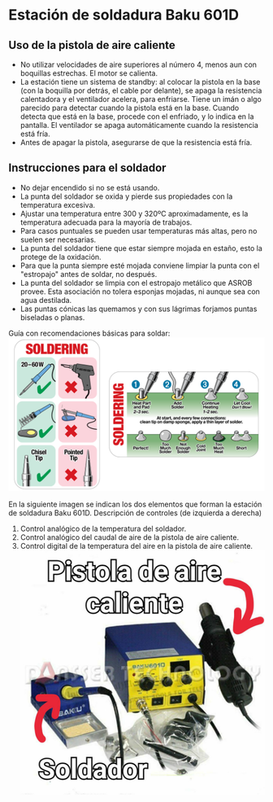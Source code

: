 # Estación de soldadura Baku 601D

## Uso de la pistola de aire caliente
- No utilizar velocidades de aire superiores al número 4, menos aun con boquillas estrechas. El motor se calienta.
- La estación tiene un sistema de standby: al colocar la pistola en la base (con la boquilla por detrás, el cable por delante), se apaga la resistencia calentadora y el ventilador acelera, para enfriarse. Tiene un imán o algo parecido para detectar cuando la pistola está en la base. Cuando detecta que está en la base, procede con el enfriado, y lo indica en la pantalla. El ventilador se apaga automáticamente cuando la resistencia está fría.
- Antes de apagar la pistola, asegurarse de que la resistencia está fría.

## Instrucciones para el soldador
- No dejar encendido si no se está usando.
- La punta del soldador se oxida y pierde sus propiedades con la temperatura excesiva.
- Ajustar una temperatura entre 300 y 320ºC aproximadamente, es la temperatura adecuada para la mayoría de trabajos.
- Para casos puntuales se pueden usar temperaturas más altas, pero no suelen ser necesarias.
- La punta del soldador tiene que estar siempre mojada en estaño, esto la protege de la oxidación.
- Para que la punta siempre esté mojada conviene limpiar la punta con el "estropajo" antes de soldar, no después.
- La punta del soldador se limpia con el estropajo metálico que ASROB provee. Esta asociación no tolera esponjas mojadas, ni aunque sea con agua destilada.
- Las puntas cónicas las quemamos y con sus lágrimas forjamos puntas biseladas o planas.

Guía con recomendaciones básicas para soldar:
![soldering](../assets/soldering.png)


En la siguiente imagen se indican los dos elementos que forman la estación de soldadura Baku 601D.
Descripción de controles (de izquierda a derecha)
1. Control analógico de la temperatura del soldador.
2. Control analógico del caudal de aire de la pistola de aire caliente.
3. Control digital de la temperatura del aire en la pistola de aire caliente.
![soldering](../assets/photo_2019-02-01_18-08-52.jpg)
